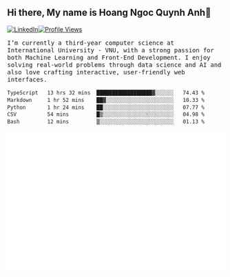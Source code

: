 ## Hi there, My name is Hoang Ngoc Quynh Anh👋

[![LinkedIn](https://img.shields.io/badge/LinkedIn-0077B5?style=flat&logo=linkedin&logoColor=white)](https://www.linkedin.com/in/quynhanh572004/)[![Profile Views](https://komarev.com/ghpvc/?username=quynhanhhoang572004&color=blue&style=flat-square)](https://github.com/quynhanhhoang572004)  

<samp> I’m currently a third-year computer science at International University - VNU, with a strong passion for both Machine Learning and Front-End Development. I enjoy solving real-world problems through data science and AI and also love crafting interactive, user-friendly web interfaces.<samp> 




<!--START_SECTION:waka-->

```txt
TypeScript   13 hrs 32 mins  ██████████████████▓░░░░░░   74.43 %
Markdown     1 hr 52 mins    ██▓░░░░░░░░░░░░░░░░░░░░░░   10.33 %
Python       1 hr 24 mins    ██░░░░░░░░░░░░░░░░░░░░░░░   07.77 %
CSV          54 mins         █▒░░░░░░░░░░░░░░░░░░░░░░░   04.98 %
Bash         12 mins         ▒░░░░░░░░░░░░░░░░░░░░░░░░   01.13 %
```

<!--END_SECTION:waka-->

![Full-year Contribution Calendar](https://github.com/quynhanhhoang572004/quynhanhhoang572004/blob/main/metrics.plugin.isocalendar.fullyear.svg)

